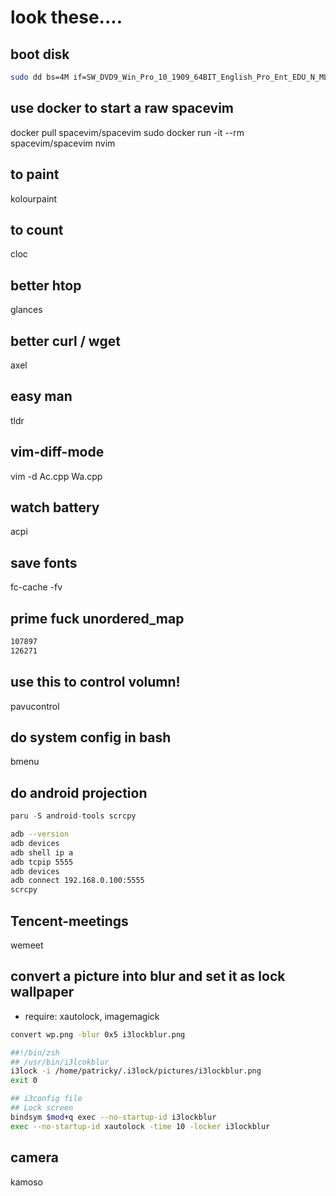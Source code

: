 # look these....

## boot disk
```bash
sudo dd bs=4M if=SW_DVD9_Win_Pro_10_1909_64BIT_English_Pro_Ent_EDU_N_MLF_X22-17395.ISO of=/dev/sda status=progress && sync
```

## use docker to start a raw spacevim
docker pull spacevim/spacevim
sudo docker run -it --rm spacevim/spacevim nvim

## to paint
kolourpaint

## to count
cloc

## better htop
glances

## better curl / wget
axel

## easy man
tldr

## vim-diff-mode
vim -d Ac.cpp Wa.cpp

## watch battery
acpi

## save fonts
fc-cache -fv

## prime fuck unordered_map
```txt
107897
126271
```

## use this to control volumn!
pavucontrol

## do system config in bash
bmenu

## do android projection

```cpp
paru -S android-tools scrcpy
```

```bash
adb --version
adb devices
adb shell ip a
adb tcpip 5555
adb devices
adb connect 192.168.0.100:5555
scrcpy
```

## Tencent-meetings
wemeet

## convert a picture into blur and set it as lock wallpaper

 + require: xautolock, imagemagick

```bash
convert wp.png -blur 0x5 i3lockblur.png
```

```bash
##!/bin/zsh
## /usr/bin/i3lcokblur
i3lock -i /home/patricky/.i3lock/pictures/i3lockblur.png
exit 0
```

```bash
## i3config file
## Lock screen
bindsym $mod+q exec --no-startup-id i3lockblur
exec --no-startup-id xautolock -time 10 -locker i3lockblur
```

## camera
kamoso

